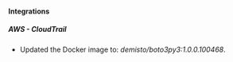 
#### Integrations

##### AWS - CloudTrail

- Updated the Docker image to: *demisto/boto3py3:1.0.0.100468*.

